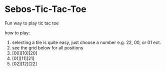 # Sebos-Tic-Tac-Toe
Fun way to play tic tac toe


how to play:
1. selecting a tile is quite easy, just choose a number e.g. 22, 00, or 01 ect.
2. see the grid below for all positions
3. [00][10][20]
4. [01][11][21]
5. [02][12][22]
